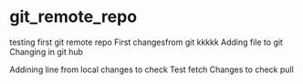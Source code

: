 # git_remote_repo
testing first git  remote repo
First changesfrom git
kkkkk
Adding file to git
Changing in git hub

Addining line from local 
changes to check Test  fetch
Changes to check pull 
